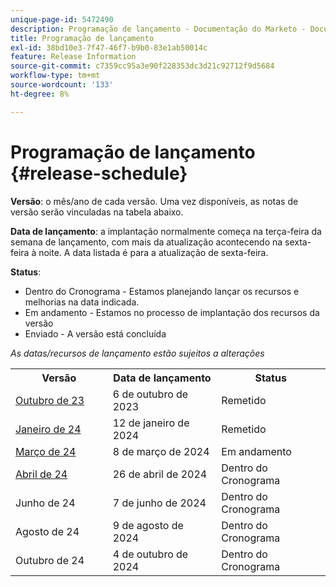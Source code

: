 ```yaml
---
unique-page-id: 5472490
description: Programação de lançamento - Documentação do Marketo - Documentação do produto
title: Programação de lançamento
exl-id: 38bd10e3-7f47-46f7-b9b0-83e1ab50014c
feature: Release Information
source-git-commit: c7359cc95a3e90f228353dc3d21c92712f9d5684
workflow-type: tm+mt
source-wordcount: '133'
ht-degree: 8%

---
```


# Programação de lançamento {#release-schedule}

**Versão**: o mês/ano de cada versão. Uma vez disponíveis, as notas de versão serão vinculadas na tabela abaixo.

**Data de lançamento**: a implantação normalmente começa na terça-feira da semana de lançamento, com mais da atualização acontecendo na sexta-feira à noite. A data listada é para a atualização de sexta-feira.

**Status**:

* Dentro do Cronograma - Estamos planejando lançar os recursos e melhorias na data indicada.
* Em andamento - Estamos no processo de implantação dos recursos da versão
* Enviado - A versão está concluída

_As datas/recursos de lançamento estão sujeitos a alterações_

<table>
 <tbody> 
  <tr> 
   <th width="250px">Versão</th>
   <th width="250px">Data de lançamento</th>
   <th width="250px">Status</th>
  </tr>
  <tr>
   <td><a href="/help/marketo/release-notes/previous-releases/2023/release-notes-oct-23.md">Outubro de 23</a></td>
   <td>6 de outubro de 2023</td>
   <td>Remetido</td>
  </tr>
  <tr> 
   <td><a href="/help/marketo/release-notes/previous-releases/2024/release-notes-jan-24.md">Janeiro de 24</a></td>
   <td>12 de janeiro de 2024</td>
   <td>Remetido</td>
  </tr>
  <tr> 
   <td><a href="/help/marketo/release-notes/previous-releases/2024/release-notes-mar-24.md">Março de 24</a></td>
   <td>8 de março de 2024</td>
   <td>Em andamento</td>
  </tr>
  <tr> 
   <td><a href="/help/marketo/release-notes/current.md">Abril de 24</td>
   <td>26 de abril de 2024</td>
   <td>Dentro do Cronograma</td>
  </tr>
  <tr>
   <td>Junho de 24</td>
   <td>7 de junho de 2024</td>
   <td>Dentro do Cronograma</td>
  </tr>
  <tr> 
   <td>Agosto de 24</td>
   <td>9 de agosto de 2024</td>
   <td>Dentro do Cronograma</td>
  </tr>
  <tr> 
   <td>Outubro de 24</td>
   <td>4 de outubro de 2024</td>
   <td>Dentro do Cronograma</td>
  </tr>
 </tbody>
</table>
